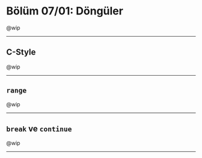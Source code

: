 # Bölüm 07/01: Döngüler

@wip

---

## C-Style

@wip

---

## `range`

@wip

---

## `break` ve `continue`

@wip

---

